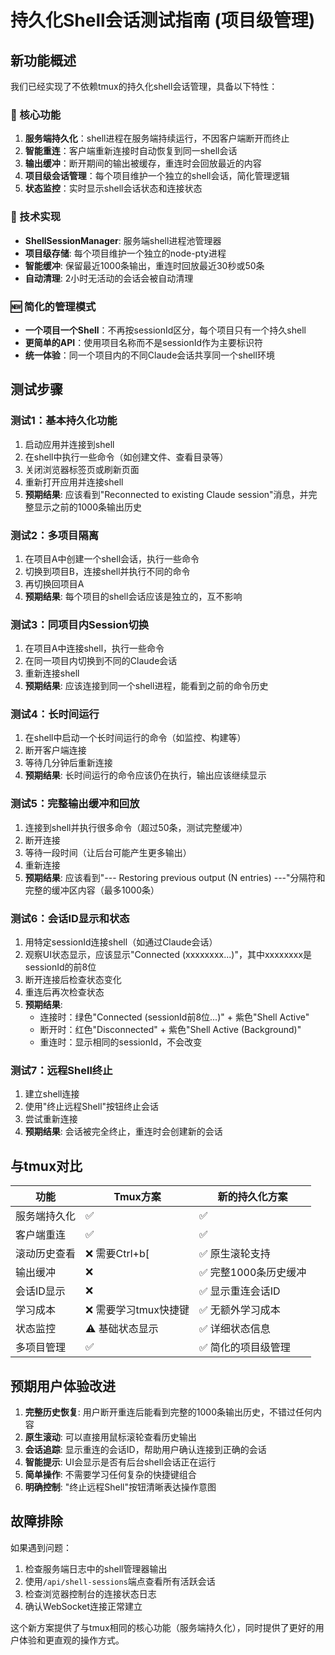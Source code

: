 # 持久化Shell会话测试指南 (项目级管理)

## 新功能概述

我们已经实现了不依赖tmux的持久化shell会话管理，具备以下特性：

### 🎯 核心功能
1. **服务端持久化**：shell进程在服务端持续运行，不因客户端断开而终止
2. **智能重连**：客户端重新连接时自动恢复到同一shell会话
3. **输出缓冲**：断开期间的输出被缓存，重连时会回放最近的内容
4. **项目级会话管理**：每个项目维护一个独立的shell会话，简化管理逻辑
5. **状态监控**：实时显示shell会话状态和连接状态

### 🔧 技术实现
- **ShellSessionManager**: 服务端shell进程池管理器
- **项目级存储**: 每个项目维护一个独立的node-pty进程
- **智能缓冲**: 保留最近1000条输出，重连时回放最近30秒或50条
- **自动清理**: 2小时无活动的会话会被自动清理

### 🆕 简化的管理模式
- **一个项目一个Shell**：不再按sessionId区分，每个项目只有一个持久shell
- **更简单的API**：使用项目名称而不是sessionId作为主要标识符
- **统一体验**：同一个项目内的不同Claude会话共享同一个shell环境

## 测试步骤

### 测试1：基本持久化功能
1. 启动应用并连接到shell
2. 在shell中执行一些命令（如创建文件、查看目录等）
3. 关闭浏览器标签页或刷新页面
4. 重新打开应用并连接shell
5. **预期结果**: 应该看到"Reconnected to existing Claude session"消息，并完整显示之前的1000条输出历史

### 测试2：多项目隔离
1. 在项目A中创建一个shell会话，执行一些命令
2. 切换到项目B，连接shell并执行不同的命令
3. 再切换回项目A
4. **预期结果**: 每个项目的shell会话应该是独立的，互不影响

### 测试3：同项目内Session切换
1. 在项目A中连接shell，执行一些命令
2. 在同一项目内切换到不同的Claude会话
3. 重新连接shell
4. **预期结果**: 应该连接到同一个shell进程，能看到之前的命令历史

### 测试4：长时间运行
1. 在shell中启动一个长时间运行的命令（如监控、构建等）
2. 断开客户端连接
3. 等待几分钟后重新连接
4. **预期结果**: 长时间运行的命令应该仍在执行，输出应该继续显示

### 测试5：完整输出缓冲和回放
1. 连接到shell并执行很多命令（超过50条，测试完整缓冲）
2. 断开连接
3. 等待一段时间（让后台可能产生更多输出）
4. 重新连接
5. **预期结果**: 应该看到"--- Restoring previous output (N entries) ---"分隔符和完整的缓冲区内容（最多1000条）

### 测试6：会话ID显示和状态
1. 用特定sessionId连接shell（如通过Claude会话）
2. 观察UI状态显示，应该显示"Connected (xxxxxxxx...)"，其中xxxxxxxx是sessionId的前8位
3. 断开连接后检查状态变化
4. 重连后再次检查状态
5. **预期结果**: 
   - 连接时：绿色"Connected (sessionId前8位...)" + 紫色"Shell Active"
   - 断开时：红色"Disconnected" + 紫色"Shell Active (Background)"
   - 重连时：显示相同的sessionId，不会改变

### 测试7：远程Shell终止
1. 建立shell连接
2. 使用"终止远程Shell"按钮终止会话
3. 尝试重新连接
4. **预期结果**: 会话被完全终止，重连时会创建新的会话

## 与tmux对比

| 功能 | Tmux方案 | 新的持久化方案 |
|------|---------|---------------|
| 服务端持久化 | ✅ | ✅ |
| 客户端重连 | ✅ | ✅ |
| 滚动历史查看 | ❌ 需要Ctrl+b[ | ✅ 原生滚轮支持 |
| 输出缓冲 | ❌ | ✅ 完整1000条历史缓冲 |
| 会话ID显示 | ❌ | ✅ 显示重连会话ID |
| 学习成本 | ❌ 需要学习tmux快捷键 | ✅ 无额外学习成本 |
| 状态监控 | ⚠️ 基础状态显示 | ✅ 详细状态信息 |
| 多项目管理 | ✅ | ✅ 简化的项目级管理 |

## 预期用户体验改进

1. **完整历史恢复**: 用户断开重连后能看到完整的1000条输出历史，不错过任何内容
2. **原生滚动**: 可以直接用鼠标滚轮查看历史输出
3. **会话追踪**: 显示重连的会话ID，帮助用户确认连接到正确的会话
4. **智能提示**: UI会显示是否有后台shell会话正在运行
5. **简单操作**: 不需要学习任何复杂的快捷键组合
6. **明确控制**: "终止远程Shell"按钮清晰表达操作意图

## 故障排除

如果遇到问题：
1. 检查服务端日志中的shell管理器输出
2. 使用`/api/shell-sessions`端点查看所有活跃会话
3. 检查浏览器控制台的连接状态日志
4. 确认WebSocket连接正常建立

这个新方案提供了与tmux相同的核心功能（服务端持久化），同时提供了更好的用户体验和更直观的操作方式。